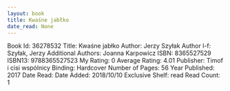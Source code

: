 ```yaml
---
layout: book
title: Kwaśne jabłko
date_read: None
---
```


Book Id: 36278532
Title: Kwaśne jabłko
Author: Jerzy Szyłak
Author l-f: Szyłak, Jerzy
Additional Authors: Joanna Karpowicz
ISBN: 8365527529
ISBN13: 9788365527523
My Rating: 0
Average Rating: 4.01
Publisher: Timof i cisi wspólnicy
Binding: Hardcover
Number of Pages: 56
Year Published: 2017
Date Read: 
Date Added: 2018/10/10
Exclusive Shelf: read
Read Count: 1

